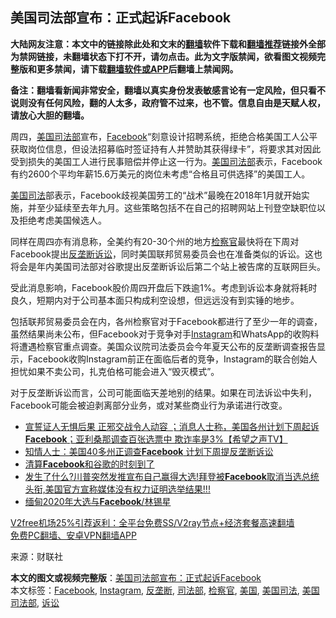  <h2>美国司法部宣布：正式起诉Facebook</h2> <p class="notice"><b>大陆网友注意：本文中的链接除此处和文末的<a href="https://github.com/bannedbook/fanqiang" >翻墙</a>软件下载和<a href="https://github.com/killgcd/justmysocks/blob/master/README.md">翻墙推荐</a>链接外全部为禁网链接，未翻墙状态下打不开，请勿点击。此为文字版禁闻，欲看图文视频完整版和更多禁闻，请下载<a href="https://github.com/bannedbook/fanqiang">翻墙软件或APP</a>后翻墙上禁闻网。</p><p>备注：翻墙看新闻非常安全，翻墙以真实身份发表敏感言论有一定风险，但只看不说则没有任何风险，翻的人太多，政府管不过来，也不管。信息自由是天赋人权，请放心大胆的翻墙。</b></p>  <div class="entry"> <p id="conimg">周四，<a href="https://www.bannedbook.org/bnews/tag/%e7%be%8e%e5%9b%bd/" class="st_tag internal_tag" rel="tag" title="标签 美国 下的日志">美国</a><a href="https://www.bannedbook.org/bnews/tag/%e5%8f%b8%e6%b3%95%e9%83%a8/" class="st_tag internal_tag" rel="tag" title="标签 司法部 下的日志">司法部</a>宣布，<a href="https://www.bannedbook.org/bnews/tag/facebook/" class="st_tag internal_tag" rel="tag" title="标签 Facebook 下的日志">Facebook</a>“刻意设计招聘系统，拒绝合格美国工人公平获取岗位信息，但设法招募临时签证持有人并赞助其获得绿卡”，将要求其对因此受到损失的美国工人进行民事赔偿并停止这一行为。<a href="https://www.bannedbook.org/bnews/tag/%E7%BE%8E%E5%9B%BD%E5%8F%B8%E6%B3%95%E9%83%A8/" class="st_tag internal_tag" rel="tag" title="标签 美国司法部 下的日志">美国司法部</a>表示，Facebook有约2600个平均年薪15.6万美元的岗位未考虑“合格且可供选择”的美国工人。</p> <p><a href="https://www.bannedbook.org/bnews/tag/%E7%BE%8E%E5%9B%BD%E5%8F%B8%E6%B3%95/" class="st_tag internal_tag" rel="tag" title="标签 美国司法 下的日志">美国司法</a>部表示，Facebook歧视美国劳工的“战术”最晚在2018年1月就开始实施，并至少延续至去年九月。这些策略包括不在自己的招聘网站上刊登空缺职位以及拒绝考虑美国候选人。</p>  <p>同样在周四亦有消息称，全美约有20-30个州的地方<a href="https://www.bannedbook.org/bnews/tag/%e6%a3%80%e5%af%9f%e5%ae%98/" class="st_tag internal_tag" rel="tag" title="标签 检察官 下的日志">检察官</a>最快将在下周对Facebook提出<a href="https://www.bannedbook.org/bnews/tag/%e5%8f%8d%e5%9e%84%e6%96%ad/" class="st_tag internal_tag" rel="tag" title="标签 反垄断 下的日志">反垄断</a><a href="https://www.bannedbook.org/bnews/tag/%E8%AF%89%E8%AE%BC/" class="st_tag internal_tag" rel="tag" title="标签 诉讼 下的日志">诉讼</a>，同时美国联邦贸易委员会也在准备类似的诉讼。这也将会是年内美国司法部对谷歌提出反垄断诉讼后第二个站上被告席的互联网巨头。</p> <p>受此消息影响，Facebook股价周四开盘后下跌逾1%。考虑到诉讼本身就将耗时良久，短期内对于公司基本面只构成利空设想，但远远没有到实锤的地步。</p>  <p>包括联邦贸易委员会在内，各州检察官对于Facebook都进行了至少一年的调查，虽然结果尚未公布，但Facebook对于竞争对手<a href="https://www.bannedbook.org/bnews/tag/instagram/" class="st_tag internal_tag" rel="tag" title="标签 Instagram 下的日志">Instagram</a>和WhatsApp的收购料将遭遇检察官重点调查。美国众议院司法委员会今年夏天公布的反垄断调查报告显示，Facebook收购Instagram前正在面临后者的竞争，Instagram的联合创始人担忧如果不卖公司，扎克伯格可能会进入“毁灭模式”。</p> <p>对于反垄断诉讼而言，公司可能面临天差地别的结果。如果在司法诉讼中失利，Facebook可能会被迫剥离部分业务，或对某些商业行为承诺进行改变。</p>  <ul class='op-related-articles' title='相关阅读'> <li><a href='https://www.bannedbook.org/bnews/cbnews/20201204/1441792.html' target='_blank'>宣誓证人无惧后果 正邪交战令人动容 ；消息人士称，美国各州计划下周起诉<b>Facebook</b>；亚利桑那调查百张选票中 欺诈率是3%【希望之声TV】</a></li> <li><a href='https://www.bannedbook.org/bnews/cnnews/20201204/1441767.html' target='_blank'>知情人士：美国40多州正调查<b>Facebook</b> 计划下周提反垄断诉讼</a></li> <li><a href='https://www.bannedbook.org/bnews/cnnews/20201201/1440223.html' target='_blank'>清算<b>Facebook</b>和谷歌的时刻到了</a></li> <li><a href='https://www.bannedbook.org/bnews/bannedvideo/20201116/1435493.html' target='_blank'>发生了什么?川普突然发推宣布自己赢得大选!拜登被<b>Facebook</b>取消当选总统头衔,美国官方宣称媒体没有权力证明选举结果!!!</a></li> <li><a href='https://www.bannedbook.org/bnews/baitai/20201101/1423810.html' target='_blank'>缅甸2020年大选与<b>Facebook</b>/林锡星</a></li> </ul> <p class="texttj"> <a href="https://www.bannedbook.org/forum23/topic22702.html" target="_blank">V2free机场25%引荐返利：全平台免费SS/V2ray节点+经济套餐高速翻墙</a><br/> <a href="https://github.com/bannedbook/fanqiang/wiki/%E7%A6%81%E9%97%BB%E7%BD%91%E5%AE%89%E5%8D%93%E7%BF%BB%E5%A2%99%E6%96%B0%E9%97%BBAPP" target="_blank">免费PC翻墙、安卓VPN翻墙APP</a></p><p> 来源：财联社 </p><a name='sharetosocial'></a>       <div><b>本文的图文或视频完整版</b>：<a href='https://www.bannedbook.org/bnews/cnnews/20201204/1442074.html'>美国司法部宣布：正式起诉Facebook</a></div>  </div><!--END ENTRY--> <div class="postfooter"> <div>本文标签：<a href="https://www.bannedbook.org/bnews/tag/facebook/" rel="tag">Facebook</a>, <a href="https://www.bannedbook.org/bnews/tag/instagram/" rel="tag">Instagram</a>, <a href="https://www.bannedbook.org/bnews/tag/%e5%8f%8d%e5%9e%84%e6%96%ad/" rel="tag">反垄断</a>, <a href="https://www.bannedbook.org/bnews/tag/%e5%8f%b8%e6%b3%95%e9%83%a8/" rel="tag">司法部</a>, <a href="https://www.bannedbook.org/bnews/tag/%e6%a3%80%e5%af%9f%e5%ae%98/" rel="tag">检察官</a>, <a href="https://www.bannedbook.org/bnews/tag/%e7%be%8e%e5%9b%bd/" rel="tag">美国</a>, <a href="https://www.bannedbook.org/bnews/tag/%E7%BE%8E%E5%9B%BD%E5%8F%B8%E6%B3%95/" rel="tag">美国司法</a>, <a href="https://www.bannedbook.org/bnews/tag/%E7%BE%8E%E5%9B%BD%E5%8F%B8%E6%B3%95%E9%83%A8/" rel="tag">美国司法部</a>, <a href="https://www.bannedbook.org/bnews/tag/%E8%AF%89%E8%AE%BC/" rel="tag">诉讼</a></div>  </div><!--END POSTFOOTER--> 